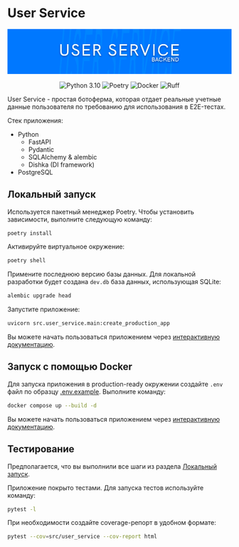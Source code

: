 # User Service

![Главный баннер](./docs/banner.png)

<center>

![Python 3.10](https://img.shields.io/badge/Python-3.10-green?style=flat&logo=python&logoColor=white)
![Poetry](https://img.shields.io/badge/Poetry-purple?style=flat&logo=poetry&logoColor=white)
![Docker](https://img.shields.io/badge/Docker-blue?style=flat&logo=docker&logoColor=white)
![Ruff](https://img.shields.io/endpoint?url=https://raw.githubusercontent.com/astral-sh/ruff/main/assets/badge/v2.json)

</center>

User Service - простая ботоферма, которая отдает реальные учетные данные пользователя по требованию для использования в E2E-тестах.

Стек приложения:
- Python
  - FastAPI
  - Pydantic
  - SQLAlchemy & alembic
  - Dishka (DI framework)
- PostgreSQL

## Локальный запуск
Используется пакетный менеджер Poetry. Чтобы установить зависимости, выполните следующую команду:
```bash
poetry install
```

Активируйте виртуальное окружение:
```bash
poetry shell
```

Примените последнюю версию базы данных. Для локальной разработки будет создана ```dev.db``` база данных, использующая SQLite:
```bash
alembic upgrade head
```

Запустите приложение:
```bash
uvicorn src.user_service.main:create_production_app
```

Вы можете начать пользоваться приложением через [интерактивную документацию](http://127.0.0.1:8000/docs/).

## Запуск с помощью Docker
Для запуска приложения в production-ready окружении создайте ```.env``` файл по образцу [.env.example](.env.example). Выполните команду:
```bash
docker compose up --build -d
```

Вы можете начать пользоваться приложением через [интерактивную документацию](http://localhost/docs/).

## Тестирование
Предполагается, что вы выполнили все шаги из раздела [Локальный запуск](#локальный-запуск).

Приложение покрыто тестами. Для запуска тестов используйте команду:
```bash
pytest -l
```

При необходимости создайте coverage-репорт в удобном формате:
```bash
pytest --cov=src/user_service --cov-report html
```
